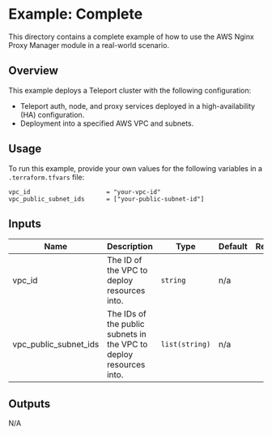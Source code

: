 # Example: Complete

This directory contains a complete example of how to use the AWS Nginx Proxy
Manager module in a real-world scenario.

## Overview

This example deploys a Teleport cluster with the following configuration:

- Teleport auth, node, and proxy services deployed in a high-availability (HA)
  configuration.
- Deployment into a specified AWS VPC and subnets.

## Usage

To run this example, provide your own values for the following variables in a
`.terraform.tfvars` file:

```hcl
vpc_id                     = "your-vpc-id"
vpc_public_subnet_ids      = ["your-public-subnet-id"]
```

## Inputs

| Name                  | Description                                                        | Type           | Default | Required |
|-----------------------|--------------------------------------------------------------------|----------------|---------|:--------:|
| vpc_id                | The ID of the VPC to deploy resources into.                        | `string`       | n/a     |   yes    |
| vpc_public_subnet_ids | The IDs of the public subnets in the VPC to deploy resources into. | `list(string)` | n/a     |   yes    |

## Outputs

N/A
```
